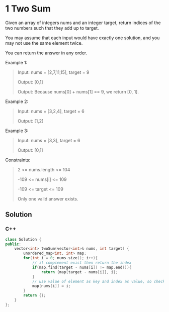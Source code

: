 # 1 Two Sum

Given an array of integers nums and an integer target, return indices of the two numbers such that they add up to target.

You may assume that each input would have exactly one solution, and you may not use the same element twice.

You can return the answer in any order. 

Example 1:

> Input: nums = [2,7,11,15], target = 9
> 
> Output: [0,1]
> 
> Output: Because nums[0] + nums[1] == 9, we return [0, 1].

Example 2:

> Input: nums = [3,2,4], target = 6
> 
> Output: [1,2]

Example 3:

> Input: nums = [3,3], target = 6
> 
> Output: [0,1] 

Constraints:

> 2 <= nums.length <= 104
> 
> -109 <= nums[i] <= 109
> 
> -109 <= target <= 109
> 
> Only one valid answer exists.

## Solution

### C++

```C++
class Solution {
public:
    vector<int> twoSum(vector<int>& nums, int target) {
        unordered_map<int, int> map;
        for(int i = 0; nums.size(); i++){
            // if complement exist then return the index
            if(map.find(target - nums[i]) != map.end()){
                return {map[target - nums[i]], i};
            }
            // use value of element as key and index as value, so checking of complement is possible at later iteration. 
            map[nums[i]] = i;
        }
        return {};
    }
};
```
